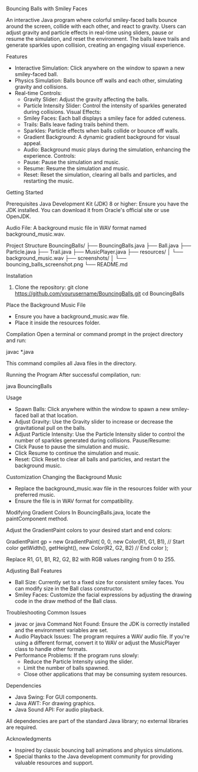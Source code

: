 Bouncing Balls with Smiley Faces

An interactive Java program where colorful smiley-faced balls bounce around the screen, collide with each other, and react to gravity. Users can adjust gravity and particle effects in real-time using sliders, pause or resume the simulation, and reset the environment. The balls leave trails and generate sparkles upon collision, creating an engaging visual experience.

Features
- Interactive Simulation: Click anywhere on the window to spawn a new smiley-faced ball.
- Physics Simulation: Balls bounce off walls and each other, simulating gravity and collisions.
- Real-time Controls:
  - Gravity Slider: Adjust the gravity affecting the balls.
  - Particle Intensity Slider: Control the intensity of sparkles generated during collisions.
Visual Effects:
  - Smiley Faces: Each ball displays a smiley face for added cuteness.
  - Trails: Balls leave fading trails behind them.
  - Sparkles: Particle effects when balls collide or bounce off walls.
  - Gradient Background: A dynamic gradient background for visual appeal.
  - Audio: Background music plays during the simulation, enhancing the experience.
Controls:
  - Pause: Pause the simulation and music.
  - Resume: Resume the simulation and music.
  - Reset: Reset the simulation, clearing all balls and particles, and restarting the music.

Getting Started

Prerequisites
Java Development Kit (JDK) 8 or higher: Ensure you have the JDK installed. You can download it from Oracle's official site or use OpenJDK.

Audio File: A background music file in WAV format named background_music.wav.

Project Structure
BouncingBalls/
├── BouncingBalls.java
├── Ball.java
├── Particle.java
├── Trail.java
├── MusicPlayer.java
├── resources/
│   └── background_music.wav
├── screenshots/
│   └── bouncing_balls_screenshot.png
└── README.md

Installation
1. Clone the repository:
git clone https://github.com/yourusername/BouncingBalls.git
cd BouncingBalls

Place the Background Music File
- Ensure you have a background_music.wav file.
- Place it inside the resources folder.

Compilation
Open a terminal or command prompt in the project directory and run:

javac *.java

This command compiles all Java files in the directory.

Running the Program
After successful compilation, run:

java BouncingBalls

Usage
- Spawn Balls: Click anywhere within the window to spawn a new smiley-faced ball at that location.
- Adjust Gravity: Use the Gravity slider to increase or decrease the gravitational pull on the balls.
- Adjust Particle Intensity: Use the Particle Intensity slider to control the number of sparkles generated during collisions.
Pause/Resume:
- Click Pause to pause the simulation and music.
- Click Resume to continue the simulation and music.
- Reset: Click Reset to clear all balls and particles, and restart the background music.

Customization
Changing the Background Music
- Replace the background_music.wav file in the resources folder with your preferred music.
- Ensure the file is in WAV format for compatibility.

Modifying Gradient Colors
In BouncingBalls.java, locate the paintComponent method.

Adjust the GradientPaint colors to your desired start and end colors:

GradientPaint gp = new GradientPaint(
    0, 0, new Color(R1, G1, B1), // Start color
    getWidth(), getHeight(), new Color(R2, G2, B2) // End color
);

Replace R1, G1, B1, R2, G2, B2 with RGB values ranging from 0 to 255.

Adjusting Ball Features
- Ball Size: Currently set to a fixed size for consistent smiley faces. You can modify size in the Ball class constructor.
- Smiley Faces: Customize the facial expressions by adjusting the drawing code in the draw method of the Ball class.

Troubleshooting
Common Issues
- javac or java Command Not Found: Ensure the JDK is correctly installed and the environment variables are set.
- Audio Playback Issues: The program requires a WAV audio file. If you're using a different format, convert it to WAV or adjust the MusicPlayer class to handle other formats.
- Performance Problems: If the program runs slowly:
  - Reduce the Particle Intensity using the slider.
  - Limit the number of balls spawned.
  - Close other applications that may be consuming system resources.

Dependencies
- Java Swing: For GUI components.
- Java AWT: For drawing graphics.
- Java Sound API: For audio playback.

All dependencies are part of the standard Java library; no external libraries are required.

Acknowledgments
- Inspired by classic bouncing ball animations and physics simulations.
- Special thanks to the Java development community for providing valuable resources and support.